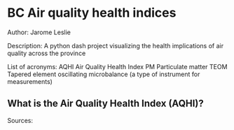# BC Air quality health indices

Author: Jarome Leslie

Description: A python dash project visualizing the health implications of air quality across the province

List of acronyms:
  AQHI  Air Quality Health Index
  PM    Particulate matter
  TEOM  Tapered element oscillating microbalance (a type of instrument for measurements)
  
  
  
 
## What is the Air Quality Health Index (AQHI)?




Sources:
